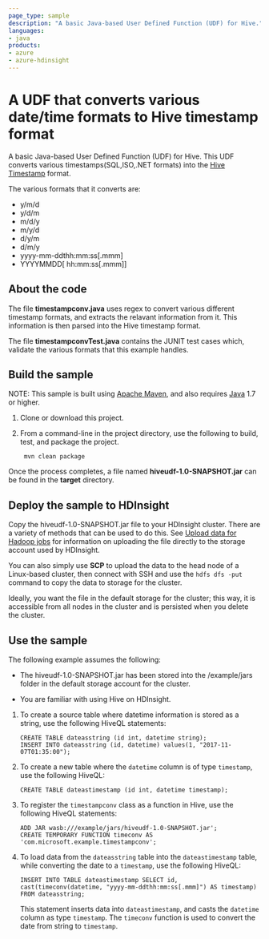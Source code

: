 ```yaml
---
page_type: sample
description: "A basic Java-based User Defined Function (UDF) for Hive."
languages:
- java
products:
- azure
- azure-hdinsight
---
```


# A UDF that converts various date/time formats to Hive timestamp format

A basic Java-based User Defined Function (UDF) for Hive.
This UDF converts various timestamps(SQL,ISO,.NET formats) into the [Hive Timestamp](https://cwiki.apache.org/confluence/display/Hive/LanguageManual+Types#LanguageManualTypes-Timestamps) format.

The various formats that it converts are:

* y/m/d
* y/d/m
* m/d/y
* m/y/d
* d/y/m
* d/m/y
* yyyy-mm-ddthh:mm:ss[.mmm]
* YYYYMMDD[ hh:mm:ss[.mmm]]

## About the code

The file __timestampconv.java__ uses regex to convert various different timestamp formats, and extracts the relavant information from it. This information is then parsed into the Hive timestamp format.

The file __timestampconvTest.java__ contains the JUNIT test cases which, validate the various formats that this example handles.

## Build the sample

NOTE: This sample is built using [Apache Maven](https://maven.apache.org), and also requires [Java](https://www.java.com) 1.7 or higher.

1. Clone or download this project.

2. From a command-line in the project directory, use the following to build, test, and package the project.

        mvn clean package

Once the process completes, a file named __hiveudf-1.0-SNAPSHOT.jar__ can be found in the __target__ directory.

## Deploy the sample to HDInsight

Copy the hiveudf-1.0-SNAPSHOT.jar file to your HDInsight cluster. There are a variety of methods that can be used to do this. See [Upload data for Hadoop jobs](https://azure.microsoft.com/en-us/documentation/articles/hdinsight-upload-data/) for information on uploading the file directly to the storage account used by HDInsight.

You can also simply use __SCP__ to upload the data to the head node of a Linux-based cluster, then connect with SSH and use the `hdfs dfs -put` command to copy the data to storage for the cluster.

Ideally, you want the file in the default storage for the cluster; this way, it is accessible from all nodes in the cluster and is persisted when you delete the cluster.

## Use the sample

The following example assumes the following:

* The hiveudf-1.0-SNAPSHOT.jar has been stored into the /example/jars folder in the default storage account for the cluster.

* You are familiar with using Hive on HDInsight.

1. To create a source table where datetime information is stored as a string, use the following HiveQL statements:

    ```hiveql
    CREATE TABLE dateasstring (id int, datetime string);
    INSERT INTO dateasstring (id, datetime) values(1, "2017-11-07T01:35:00");
    ```

2. To create a new table where the `datetime` column is of type `timestamp`, use the following HiveQL:

    ```hiveql
    CREATE TABLE dateastimestamp (id int, datetime timestamp);
    ```

3. To register the `timestampconv` class as a function in Hive, use the following HiveQL statements:

    ```hiveql
    ADD JAR wasb:///example/jars/hiveudf-1.0-SNAPSHOT.jar';
    CREATE TEMPORARY FUNCTION timeconv AS 'com.microsoft.example.timestampconv';
    ```

4. To load data from the `dateasstring` table into the `dateastimestamp` table, while converting the date to a `timestamp`, use the following HiveQL:

    ```hiveql
    INSERT INTO TABLE dateastimestamp SELECT id, cast(timeconv(datetime, "yyyy-mm-ddthh:mm:ss[.mmm]") AS timestamp) FROM dateasstring;
    ```

    This statement inserts data into `dateastimestamp`, and casts the `datetime` column as type `timestamp`. The `timeconv` function is used to convert the date from string to `timestamp`.
